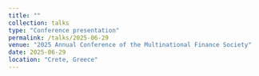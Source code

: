 ```yaml
---
title: ""
collection: talks
type: "Conference presentation"
permalink: /talks/2025-06-29
venue: "2025 Annual Conference of the Multinational Finance Society"
date: 2025-06-29
location: "Crete, Greece"
---
```



